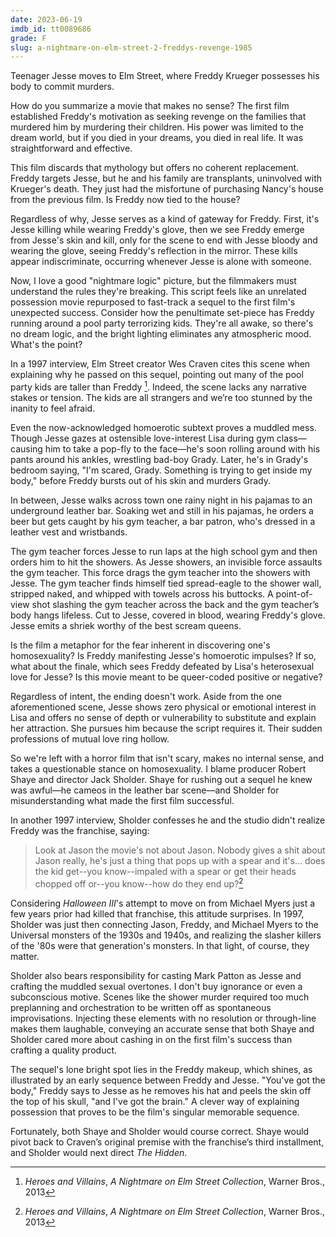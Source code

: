 ```yaml
---
date: 2023-06-19
imdb_id: tt0089686
grade: F
slug: a-nightmare-on-elm-street-2-freddys-revenge-1985
---
```


Teenager Jesse moves to Elm Street, where Freddy Krueger possesses his body to commit murders.

<!-- end -->

How do you summarize a movie that makes no sense? The <span data-imdb-id="tt0087800">first film</span> established Freddy's motivation as seeking revenge on the families that murdered him by murdering their children. His power was limited to the dream world, but if you died in your dreams, you died in real life. It was straightforward and effective.

This film discards that mythology but offers no coherent replacement. Freddy targets Jesse, but he and his family are transplants, uninvolved with Krueger's death. They just had the misfortune of purchasing Nancy's house from the previous film. Is Freddy now tied to the house?

Regardless of why, Jesse serves as a kind of gateway for Freddy. First, it's Jesse killing while wearing Freddy's glove, then we see Freddy emerge from Jesse's skin and kill, only for the scene to end with Jesse bloody and wearing the glove, seeing Freddy's reflection in the mirror. These kills appear indiscriminate, occurring whenever Jesse is alone with someone.

Now, I love a good "nightmare logic" picture, but the filmmakers must understand the rules they're breaking. This script feels like an unrelated possession movie repurposed to fast-track a sequel to the first film's unexpected success. Consider how the penultimate set-piece has Freddy running around a pool party terrorizing kids. They're all awake, so there's no dream logic, and the bright lighting eliminates any atmospheric mood. What's the point?

In a 1997 interview, Elm Street creator Wes Craven cites this scene when explaining why he passed on this sequel, pointing out many of the pool party kids are taller than Freddy [^1]. Indeed, the scene lacks any narrative stakes or tension. The kids are all strangers and we’re too stunned by the inanity to feel afraid.

Even the now-acknowledged homoerotic subtext proves a muddled mess. Though Jesse gazes at ostensible love-interest Lisa during gym class—causing him to take a pop-fly to the face—he's soon rolling around with his pants around his ankles, wrestling bad-boy Grady. Later, he's in Grady's bedroom saying, "I'm scared, Grady. Something is trying to get inside my body," before Freddy bursts out of his skin and murders Grady.

In between, Jesse walks across town one rainy night in his pajamas to an underground leather bar. Soaking wet and still in his pajamas, he orders a beer but gets caught by his gym teacher, a bar patron, who's dressed in a leather vest and wristbands.

The gym teacher forces Jesse to run laps at the high school gym and then orders him to hit the showers. As Jesse showers, an invisible force assaults the gym teacher. This force drags the gym teacher into the showers with Jesse. The gym teacher finds himself tied spread-eagle to the shower wall, stripped naked, and whipped with towels across his buttocks. A point-of-view shot slashing the gym teacher across the back and the gym teacher’s body hangs lifeless. Cut to Jesse, covered in blood, wearing Freddy's glove. Jesse emits a shriek worthy of the best scream queens.

Is the film a metaphor for the fear inherent in discovering one's homosexuality? Is Freddy manifesting Jesse's homoerotic impulses? If so, what about the finale, which sees Freddy defeated by Lisa's heterosexual love for Jesse? Is this movie meant to be queer-coded positive or negative?

Regardless of intent, the ending doesn't work. Aside from the one aforementioned scene, Jesse shows zero physical or emotional interest in Lisa and offers no sense of depth or vulnerability to substitute and explain her attraction. She pursues him because the script requires it. Their sudden professions of mutual love ring hollow.

So we're left with a horror film that isn't scary, makes no internal sense, and takes a questionable stance on homosexuality. I blame producer Robert Shaye and director Jack Sholder. Shaye for rushing out a sequel he knew was awful—he cameos in the leather bar scene—and Sholder for misunderstanding what made the first film successful.

In another 1997 interview, Sholder confesses he and the studio didn't realize Freddy was the franchise, saying:

> Look at Jason the movie's not about Jason. Nobody gives a shit about Jason really, he's just a thing that pops up with a spear and it's... does the kid get--you know--impaled with a spear or get their heads chopped off or--you know--how do they end up?[^1]

Considering <span data-imdb-id="tt0085636">_Halloween III_</span>'s attempt to move on from Michael Myers just a few years prior had killed that franchise, this attitude surprises. In 1997, Sholder was just then connecting Jason, Freddy, and Michael Myers to the Universal monsters of the 1930s and 1940s, and realizing the slasher killers of the '80s were that generation's monsters. In that light, of course, they matter.

Sholder also bears responsibility for casting Mark Patton as Jesse and crafting the muddled sexual overtones. I don't buy ignorance or even a subconscious motive. Scenes like the shower murder required too much preplanning and orchestration to be written off as spontaneous improvisations. Injecting these elements with no resolution or through-line makes them laughable, conveying an accurate sense that both Shaye and Sholder cared more about cashing in on the first film's success than crafting a quality product.

The sequel's lone bright spot lies in the Freddy makeup, which shines, as illustrated by an early sequence between Freddy and Jesse. "You've got the body," Freddy says to Jesse as he removes his hat and peels the skin off the top of his skull, "and I've got the brain." A clever way of explaining possession that proves to be the film's singular memorable sequence.

Fortunately, both Shaye and Sholder would course correct. Shaye would pivot back to Craven’s original premise with the franchise’s <span data-imdb-id="tt0093629">third installment</span>, and Sholder would next direct <span data-imdb-id="tt0093185">_The Hidden_</span>.

[^1]: _Heroes and Villains_, _A Nightmare on Elm Street Collection_, Warner Bros., 2013
